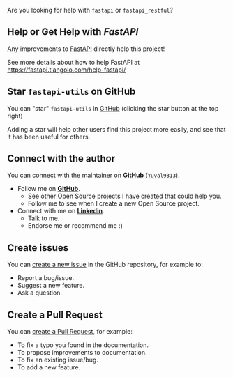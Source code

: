 Are you looking for help with `fastapi` or `fastapi_restful`?

## Help or Get Help with *FastAPI*

Any improvements to <a href="https://fastapi.tiangolo.com/" target="blank">FastAPI</a>
directly help this project!

See more details about how to help FastAPI at
<a href="https://fastapi.tiangolo.com/help-fastapi/" target="blank">https://fastapi.tiangolo.com/help-fastapi/</a>


## Star `fastapi-utils` on GitHub

You can "star" `fastapi-utils` in [GitHub](https://github.com/dmontagu/fastapi-utils) (clicking the star button at the top right)

Adding a star will help other users find this project more easily, and see that it has been useful for others.


## Connect with the author

You can connect with the maintainer on
[**GitHub** (`Yuval9313`)](https://github.com/yuval9313).

* Follow me on [**GitHub**](https://github.com/yuval9313).
    * See other Open Source projects I have created that could help you.
    * Follow me to see when I create a new Open Source project.
* Connect with me on [**Linkedin**](https://www.linkedin.com/in/levi-yuval-b50a73183/).
    * Talk to me.
    * Endorse me or recommend me :)


## Create issues

You can <a href="https://github.com/dmontagu/fastapis-utils/issues/new/choose" class="external-link" target="_blank">create a new issue</a> in the GitHub repository, for example to:

* Report a bug/issue.
* Suggest a new feature.
* Ask a question.


## Create a Pull Request

You can <a href="https://github.com/dmontagu/fastapi-utils" class="external-link" target="_blank">create a Pull Request</a>, for example:

* To fix a typo you found in the documentation.
* To propose improvements to documentation.
* To fix an existing issue/bug.
* To add a new feature.
